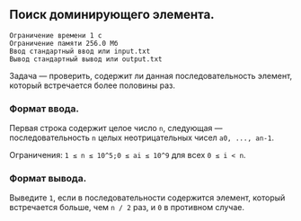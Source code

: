 ## Поиск доминирующего элемента.

```
Ограничение времени 1 с
Ограничение памяти 256.0 Мб
Ввод стандартный ввод или input.txt
Вывод стандартный вывод или output.txt
```

Задача — проверить, содержит ли данная последовательность элемент, который встречается более половины раз.

### Формат ввода.
Первая строка содержит целое число `n`, следующая — последовательность `n` целых неотрицательных чисел
`a0, ..., an-1`.

Ограничения: `1 ≤ n ≤ 10^5;0 ≤ ai ≤ 10^9` для всех `0 ≤ i < n`.

### Формат вывода.
Выведите `1`, если в последовательности содержится элемент, который встречается больше, чем `n / 2` раз, и
`0` в противном случае.
